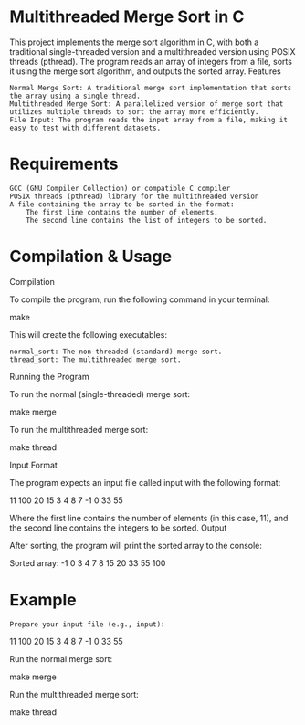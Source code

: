 # Multithreaded Merge Sort in C

This project implements the merge sort algorithm in C, with both a traditional single-threaded version and a multithreaded version using POSIX threads (pthread). The program reads an array of integers from a file, sorts it using the merge sort algorithm, and outputs the sorted array.
Features

    Normal Merge Sort: A traditional merge sort implementation that sorts the array using a single thread.
    Multithreaded Merge Sort: A parallelized version of merge sort that utilizes multiple threads to sort the array more efficiently.
    File Input: The program reads the input array from a file, making it easy to test with different datasets.

# Requirements

    GCC (GNU Compiler Collection) or compatible C compiler
    POSIX threads (pthread) library for the multithreaded version
    A file containing the array to be sorted in the format:
        The first line contains the number of elements.
        The second line contains the list of integers to be sorted.

# Compilation & Usage
Compilation

To compile the program, run the following command in your terminal:

make

This will create the following executables:

    normal_sort: The non-threaded (standard) merge sort.
    thread_sort: The multithreaded merge sort.

Running the Program

To run the normal (single-threaded) merge sort:

make merge

To run the multithreaded merge sort:

make thread

Input Format

The program expects an input file called input with the following format:

11
100 20 15 3 4 8 7 -1 0 33 55

Where the first line contains the number of elements (in this case, 11), and the second line contains the integers to be sorted.
Output

After sorting, the program will print the sorted array to the console:

Sorted array:
-1 0 3 4 7 8 15 20 33 55 100

# Example

    Prepare your input file (e.g., input):

11
100 20 15 3 4 8 7 -1 0 33 55

Run the normal merge sort:

make merge

Run the multithreaded merge sort:

make thread
